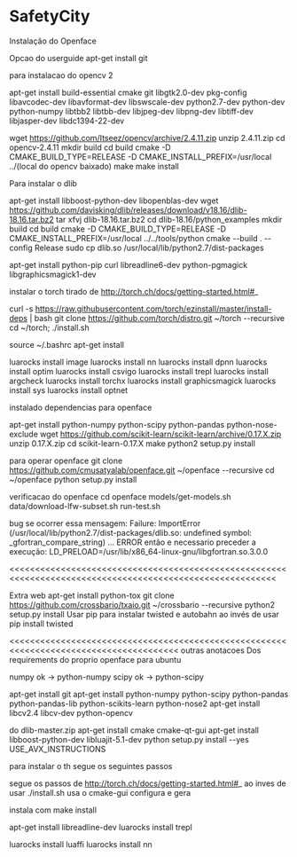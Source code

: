 # SafetyCity

Instalação do Openface

Opcao do userguide
apt-get install git


para instalacao do opencv 2


apt-get install build-essential cmake git libgtk2.0-dev pkg-config libavcodec-dev libavformat-dev libswscale-dev python2.7-dev python-dev python-numpy libtbb2 libtbb-dev libjpeg-dev libpng-dev libtiff-dev libjasper-dev libdc1394-22-dev 

wget https://github.com/Itseez/opencv/archive/2.4.11.zip
unzip 2.4.11.zip
cd opencv-2.4.11
mkdir build
cd build
cmake -D CMAKE_BUILD_TYPE=RELEASE -D CMAKE_INSTALL_PREFIX=/usr/local ../(local do opencv baixado)
make
make install

Para instalar o dlib

apt-get install libboost-python-dev libopenblas-dev
wget https://github.com/davisking/dlib/releases/download/v18.16/dlib-18.16.tar.bz2
tar xfvj dlib-18.16.tar.bz2
cd dlib-18.16/python_examples
mkdir build
cd build
cmake -D CMAKE_BUILD_TYPE=RELEASE -D CMAKE_INSTALL_PREFIX=/usr/local ../../tools/python
cmake --build . --config Release
sudo cp dlib.so /usr/local/lib/python2.7/dist-packages

apt-get install python-pip curl libreadline6-dev python-pgmagick libgraphicsmagick1-dev

instalar o torch tirado de http://torch.ch/docs/getting-started.html#_

curl -s https://raw.githubusercontent.com/torch/ezinstall/master/install-deps | bash
git clone https://github.com/torch/distro.git ~/torch --recursive
cd ~/torch; ./install.sh

source ~/.bashrc
apt-get install 

luarocks install image
luarocks install nn
luarocks install dpnn
luarocks install optim
luarocks install csvigo
luarocks install trepl
luarocks install argcheck
luarocks install torchx
luarocks install graphicsmagick
luarocks install sys
luarocks install optnet

instalado dependencias para openface

apt-get install python-numpy  python-scipy python-pandas python-nose-exclude 
wget https://github.com/scikit-learn/scikit-learn/archive/0.17.X.zip
unzip 0.17.X.zip
cd scikit-learn-0.17.X
make
python2 setup.py install

para operar openface
git clone https://github.com/cmusatyalab/openface.git ~/openface --recursive
cd ~/openface
 python setup.py install

verificacao do openface
cd openface
models/get-models.sh
data/download-lfw-subset.sh
run-test.sh

bug se ocorrer essa mensagem:
Failure: ImportError (/usr/local/lib/python2.7/dist-packages/dlib.so: undefined symbol: _gfortran_compare_string) ... ERROR
então e necessario preceder a execução:
 LD_PRELOAD=/usr/lib/x86_64-linux-gnu/libgfortran.so.3.0.0 


<<<<<<<<<<<<<<<<<<<<<<<<<<<<<<<<<<<<<<<<<<<<<<<<<<<<<<<<<<<<<<<<<<<<<<<<<<<<<<<<<<<<<<<<<<<<<<<<<<<<<<<<<<

>>>>>>>>>>>>>>>>>>>>>>>>>>>>>>>>>>>>>>>>>>>>>>>>>>>>>>>>>>>>>>>>>>>>>>>>>>>>>>>>>>>>>>>>>>>>>>>>>>>>>>>>>>>>
Extra web 
apt-get install python-tox
git clone https://github.com/crossbario/txaio.git ~/crossbario --recursive
python2 setup.py install
Usar pip para instalar twisted e autobahn ao invés de usar 
pip install twisted


<<<<<<<<<<<<<<<<<<<<<<<<<<<<<<<<<<<<<<<<<<<<<<<<<<<<<<<<<<<<<<<<<<<<<<<<<<<<<<<<<<<<<<<
outras anotacoes 
Dos requirements do proprio openface para ubuntu

numpy ok -> python-numpy
scipy ok -> python-scipy

apt-get install git
 apt-get install python-numpy python-scipy python-pandas python-pandas-lib python-scikits-learn python-nose2
 apt-get install libcv2.4 libcv-dev python-opencv

do dlib-master.zip
apt-get install cmake cmake-qt-gui
 apt-get install libboost-python-dev libluajit-5.1-dev
 python setup.py install --yes USE_AVX_INSTRUCTIONS

para instalar o th segue os seguintes passos

segue os passos de http://torch.ch/docs/getting-started.html#_
ao inves de usar ./install.sh usa o cmake-gui configura e gera

 
instala com make install

apt-get install libreadline-dev
luarocks install trepl

luarocks install luaffi
luarocks install nn
